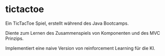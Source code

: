 # tictactoe

Ein TicTacToe Spiel, erstellt während des Java Bootcamps. 

Diente zum Lernen des Zusammenspiels von Komponenten und des MVC Prinzips. 

Implementiert eine naive Version von reinforcement Learning für die KI.
